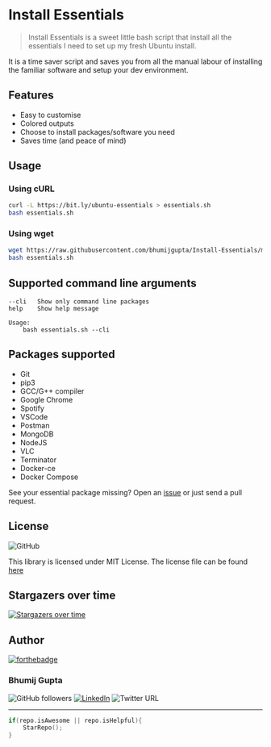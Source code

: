 # Install Essentials

> Install Essentials is a sweet little bash script that install all the essentials I need to set up my fresh Ubuntu install.

It is a time saver script and saves you from all the manual labour of installing the familiar software and setup your dev environment.

## Features

- Easy to customise
- Colored outputs
- Choose to install packages/software you need
- Saves time (and peace of mind)

## Usage

### Using cURL

```bash
curl -L https://bit.ly/ubuntu-essentials > essentials.sh
bash essentials.sh
```

### Using wget

```bash
wget https://raw.githubusercontent.com/bhumijgupta/Install-Essentials/master/essentials.sh
bash essentials.sh
```

## Supported command line arguments

```
--cli   Show only command line packages
help    Show help message

Usage:
    bash essentials.sh --cli
```

## Packages supported

- Git
- pip3
- GCC/G++ compiler
- Google Chrome
- Spotify
- VSCode
- Postman
- MongoDB
- NodeJS
- VLC
- Terminator
- Docker-ce
- Docker Compose

See your essential package missing? Open an [issue](https://github.com/bhumijgupta/Install-Essentials/issues/new) or just send a pull request.

## License

![GitHub](https://img.shields.io/github/license/bhumijgupta/Install-Essentials)

This library is licensed under MIT License. The license file can be found [here](LICENSE)

## Stargazers over time

[![Stargazers over time](https://starchart.cc/bhumijgupta/Install-Essentials.svg)](https://starchart.cc/bhumijgupta/Install-Essentials)

## Author

[![forthebadge](https://forthebadge.com/images/badges/built-with-love.svg)](https://forthebadge.com)

### Bhumij Gupta

![GitHub followers](https://img.shields.io/github/followers/bhumijgupta?label=Follow&style=social) [![LinkedIn](https://img.shields.io/static/v1.svg?label=connect&message=@bhumijgupta&color=success&logo=linkedin&style=flat&logoColor=white)](https://www.linkedin.com/in/bhumijgupta/) ![Twitter URL](https://img.shields.io/twitter/url?style=social&url=http%3A%2F%2Ftwitter.com%2Fbhumijgupta)

---

```C++
if(repo.isAwesome || repo.isHelpful){
    StarRepo();
}
```
